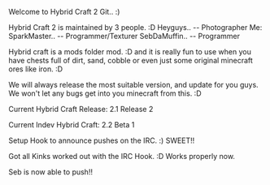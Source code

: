 Welcome to Hybrid Craft 2 Git.. :) 

Hybrid Craft 2 is maintained by 3 people. :D
Heyguys.. -- Photographer
Me: SparkMaster.. -- Programmer/Texturer
SebDaMuffin.. -- Programmer

Hybrid craft is a mods folder mod. :D and it is really
fun to use when you have chests full of dirt, sand, cobble
or even just some original minecraft ores like iron. :D

We will always release the most suitable version, and 
update for you guys. We won't let any bugs get into you
minecraft from this. :D

Current Hybrid Craft Release: 2.1 Release 2

Current Indev Hybrid Craft: 2.2 Beta 1

Setup Hook to announce pushes on the IRC. :) SWEET!!

Got all Kinks worked out with the IRC Hook. :D Works
properly now.

Seb is now able to push!!